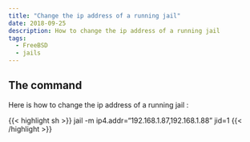 ```yaml
---
title: "Change the ip address of a running jail"
date: 2018-09-25
description: How to change the ip address of a running jail
tags:
  - FreeBSD
  - jails
---
```


## The command

Here is how to change the ip address of a running jail :

{{< highlight sh >}}
jail -m ip4.addr=“192.168.1.87,192.168.1.88” jid=1
{{< /highlight >}}
